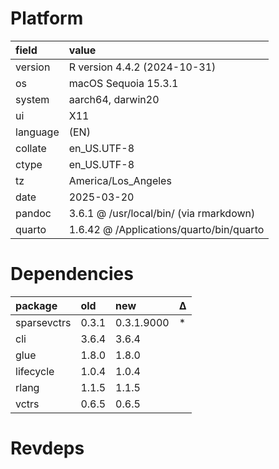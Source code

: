 # Platform

|field    |value                                    |
|:--------|:----------------------------------------|
|version  |R version 4.4.2 (2024-10-31)             |
|os       |macOS Sequoia 15.3.1                     |
|system   |aarch64, darwin20                        |
|ui       |X11                                      |
|language |(EN)                                     |
|collate  |en_US.UTF-8                              |
|ctype    |en_US.UTF-8                              |
|tz       |America/Los_Angeles                      |
|date     |2025-03-20                               |
|pandoc   |3.6.1 @ /usr/local/bin/ (via rmarkdown)  |
|quarto   |1.6.42 @ /Applications/quarto/bin/quarto |

# Dependencies

|package     |old   |new        |Δ  |
|:-----------|:-----|:----------|:--|
|sparsevctrs |0.3.1 |0.3.1.9000 |*  |
|cli         |3.6.4 |3.6.4      |   |
|glue        |1.8.0 |1.8.0      |   |
|lifecycle   |1.0.4 |1.0.4      |   |
|rlang       |1.1.5 |1.1.5      |   |
|vctrs       |0.6.5 |0.6.5      |   |

# Revdeps

